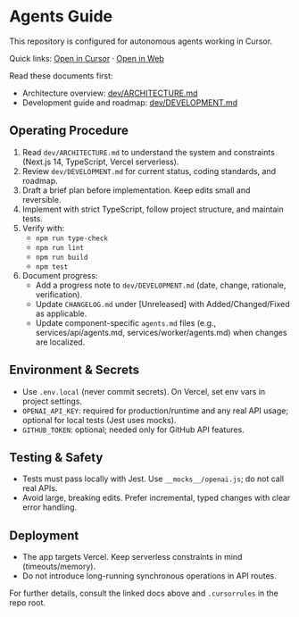# Agents Guide

This repository is configured for autonomous agents working in Cursor.

Quick links: [Open in Cursor](https://cursor.com/background-agent?bcId=bc-c47564ad-c09e-4235-839e-53ed9995251a) · [Open in Web](https://cursor.com/agents?id=bc-c47564ad-c09e-4235-839e-53ed9995251a)

Read these documents first:

- Architecture overview: [dev/ARCHITECTURE.md](dev/ARCHITECTURE.md)
- Development guide and roadmap: [dev/DEVELOPMENT.md](dev/DEVELOPMENT.md)

## Operating Procedure
1. Read `dev/ARCHITECTURE.md` to understand the system and constraints (Next.js 14, TypeScript, Vercel serverless).
2. Review `dev/DEVELOPMENT.md` for current status, coding standards, and roadmap.
3. Draft a brief plan before implementation. Keep edits small and reversible.
4. Implement with strict TypeScript, follow project structure, and maintain tests.
5. Verify with:
   - `npm run type-check`
   - `npm run lint`
   - `npm run build`
   - `npm test`
6. Document progress:
   - Add a progress note to `dev/DEVELOPMENT.md` (date, change, rationale, verification).
   - Update `CHANGELOG.md` under [Unreleased] with Added/Changed/Fixed as applicable.
   - Update component-specific `agents.md` files (e.g., services/api/agents.md, services/worker/agents.md) when changes are localized.

## Environment & Secrets
- Use `.env.local` (never commit secrets). On Vercel, set env vars in project settings.
- `OPENAI_API_KEY`: required for production/runtime and any real API usage; optional for local tests (Jest uses mocks).
- `GITHUB_TOKEN`: optional; needed only for GitHub API features.

## Testing & Safety
- Tests must pass locally with Jest. Use `__mocks__/openai.js`; do not call real APIs.
- Avoid large, breaking edits. Prefer incremental, typed changes with clear error handling.

## Deployment
- The app targets Vercel. Keep serverless constraints in mind (timeouts/memory).
- Do not introduce long-running synchronous operations in API routes.

For further details, consult the linked docs above and `.cursorrules` in the repo root.

